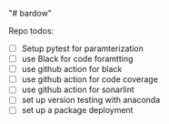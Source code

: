 "# bardow"

Repo todos:

- [ ] Setup pytest for paramterization
- [ ] use Black for code foramtting
- [ ] use github action for black
- [ ] use github action for code coverage
- [ ] use github action for sonarlint
- [ ] set up version testing with anaconda
- [ ] set up a package deployment